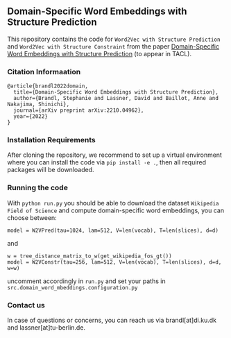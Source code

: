 ## Domain-Specific Word Embeddings with Structure Prediction  
This repository contains the code for `Word2Vec with Structure Prediction` and `Word2Vec with Structure Constraint` 
from the paper [Domain-Specific Word Embeddings with Structure Prediction](https://arxiv.org/pdf/2210.04962.pdf) (to appear in TACL).

### Citation Informaation  

```
@article{brandl2022domain,
  title={Domain-Specific Word Embeddings with Structure Prediction},
  author={Brandl, Stephanie and Lassner, David and Baillot, Anne and Nakajima, Shinichi},
  journal={arXiv preprint arXiv:2210.04962},
  year={2022}
}
```

### Installation Requirements
After cloning the repository, we recommend to set up a virtual environment where you can install the 
code via `pip install -e .`, then all required packages will be downloaded.

### Running the code
With `python run.py` you should be able to download the dataset `Wikipedia Field of Science` and compute domain-specific 
word embeddings, you can choose between:  
```
model = W2VPred(tau=1024, lam=512, V=len(vocab), T=len(slices), d=d)
``` 
and
```
w = tree_distance_matrix_to_w(get_wikipedia_fos_gt())  
model = W2VConstr(tau=256, lam=512, V=len(vocab), T=len(slices), d=d, w=w)
```
uncomment accordingly in `run.py` and set your paths in `src.domain_word_mbeddings.configuration.py`

### Contact us
In case of questions or concerns, you can reach us via brandl[at]di.ku.dk and lassner[at]tu-berlin.de.
